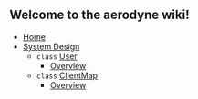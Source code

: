 ## Welcome to the aerodyne wiki!

- [Home](Home)
- [System Design](System-Design)
  - `class` [User](System-Design#class-user)
    - [Overview](System-Design#overview)
  - `class` [ClientMap](System-Design#class-clientmap)
    - [Overview](System-Design#overview-1)
